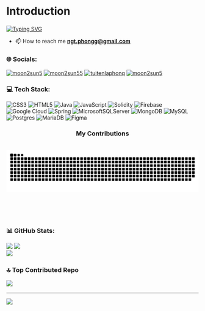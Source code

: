 [//]: # (Introduction)
# Introduction
<a href="https://git.io/typing-svg"><img align="center" src="https://readme-typing-svg.demolab.com?font=Fira+Code&pause=1000&random=false&width=435&lines=Hello%2C+I'm+Phong;A+developer+from+Vietnam" alt="Typing SVG" /></a>

- 📫 How to reach me **ngt.phongg@gmail.com**

### 🌐 Socials:
<p align="left">
<a href="https://codesandbox.com/moon2sun5" target="blank"><img align="center" src="https://raw.githubusercontent.com/rahuldkjain/github-profile-readme-generator/master/src/images/icons/Social/codesandbox.svg" alt="moon2sun5" height="30" width="40" /></a>
<a href="https://fb.com/moon2sun55" target="blank"><img align="center" src="https://raw.githubusercontent.com/rahuldkjain/github-profile-readme-generator/master/src/images/icons/Social/facebook.svg" alt="moon2sun55" height="30" width="40" /></a>
<a href="https://instagram.com/tuitenlaphonq" target="blank"><img align="center" src="https://raw.githubusercontent.com/rahuldkjain/github-profile-readme-generator/master/src/images/icons/Social/instagram.svg" alt="tuitenlaphonq" height="30" width="40" /></a>
<a href="https://www.youtube.com/c/moon2sun5" target="blank"><img align="center" src="https://raw.githubusercontent.com/rahuldkjain/github-profile-readme-generator/master/src/images/icons/Social/youtube.svg" alt="moon2sun5" height="30" width="40" /></a>
</p>

[comment]: <> (Tech stack)
### 💻 Tech Stack:
  ![CSS3](https://img.shields.io/badge/css3-%231572B6.svg?style=for-the-badge&logo=css3&logoColor=white) 
  ![HTML5](https://img.shields.io/badge/html5-%23E34F26.svg?style=for-the-badge&logo=html5&logoColor=white) 
  ![Java](https://img.shields.io/badge/java-%23ED8B00.svg?style=for-the-badge&logo=openjdk&logoColor=white) 
  ![JavaScript](https://img.shields.io/badge/javascript-%23323330.svg?style=for-the-badge&logo=javascript&logoColor=%23F7DF1E) 
  ![Solidity](https://img.shields.io/badge/Solidity-%23363636.svg?style=for-the-badge&logo=solidity&logoColor=white) 
  ![Firebase](https://img.shields.io/badge/firebase-%23039BE5.svg?style=for-the-badge&logo=firebase) 
  ![Google Cloud](https://img.shields.io/badge/GoogleCloud-%234285F4.svg?style=for-the-badge&logo=google-cloud&logoColor=white) 
  ![Spring](https://img.shields.io/badge/spring-%236DB33F.svg?style=for-the-badge&logo=spring&logoColor=white) 
  ![MicrosoftSQLServer](https://img.shields.io/badge/Microsoft%20SQL%20Server-CC2927?style=for-the-badge&logo=microsoft%20sql%20server&logoColor=white) 
  ![MongoDB](https://img.shields.io/badge/MongoDB-%234ea94b.svg?style=for-the-badge&logo=mongodb&logoColor=white) 
  ![MySQL](https://img.shields.io/badge/mysql-%2300000f.svg?style=for-the-badge&logo=mysql&logoColor=white) 
  ![Postgres](https://img.shields.io/badge/postgres-%23316192.svg?style=for-the-badge&logo=postgresql&logoColor=white) 
  ![MariaDB](https://img.shields.io/badge/MariaDB-003545?style=for-the-badge&logo=mariadb&logoColor=white) 
  ![Figma](https://img.shields.io/badge/figma-%23F24E1E.svg?style=for-the-badge&logo=figma&logoColor=white) 

[//]: # (comment list)
<!--- 
  ![C++](https://img.shields.io/badge/c++-%2300599C.svg?style=for-the-badge&logo=c%2B%2B&logoColor=white) 
  ![C](https://img.shields.io/badge/c-%2300599C.svg?style=for-the-badge&logo=c&logoColor=white) 
  ![DigitalOcean](https://img.shields.io/badge/DigitalOcean-%230167ff.svg?style=for-the-badge&logo=digitalOcean&logoColor=white) 
  ![AWS](https://img.shields.io/badge/AWS-%23FF9900.svg?style=for-the-badge&logo=amazon-aws&logoColor=white) 
  ![Render](https://img.shields.io/badge/Render-%46E3B7.svg?style=for-the-badge&logo=render&logoColor=white) 
  ![Cloudflare](https://img.shields.io/badge/Cloudflare-F38020?style=for-the-badge&logo=Cloudflare&logoColor=white) 
  ![Vercel](https://img.shields.io/badge/vercel-%23000000.svg?style=for-the-badge&logo=vercel&logoColor=white) 
  ![Ant-Design](https://img.shields.io/badge/-AntDesign-%230170FE?style=for-the-badge&logo=ant-design&logoColor=white) 
  ![Bootstrap](https://img.shields.io/badge/bootstrap-%238511FA.svg?style=for-the-badge&logo=bootstrap&logoColor=white) 
  ![React](https://img.shields.io/badge/react-%2320232a.svg?style=for-the-badge&logo=react&logoColor=%2361DAFB) 
  ![Docker](https://img.shields.io/badge/docker-%230db7ed.svg?style=for-the-badge&logo=docker&logoColor=white)
  ![JWT](https://img.shields.io/badge/JWT-black?style=for-the-badge&logo=JSON%20web%20tokens) 
  ![Canva](https://img.shields.io/badge/Canva-%2300C4CC.svg?style=for-the-badge&logo=Canva&logoColor=white) 
  ![Thymeleaf](https://img.shields.io/badge/Thymeleaf-%23005C0F.svg?style=for-the-badge&logo=Thymeleaf&logoColor=white) 
  ![TailwindCSS](https://img.shields.io/badge/tailwindcss-%2338B2AC.svg?style=for-the-badge&logo=tailwind-css&logoColor=white) 
--->

[//]: <> (Stats)
<div align="center">
  <h3> My Contributions </h3>
  <br>
  <img alt="snake eating my contributions" src="https://raw.githubusercontent.com/moon2sun5/moon2sun5/output/github-contribution-grid-snake.svg" />
  
  <br/><br/><br/>
</div>

<h3>📊 GitHub Stats: </h3>
<div align="left">
  <img src="https://github-readme-stats.vercel.app/api?username=moon2sun5&theme=city_light&hide_border=false&include_all_commits=false&count_private=false">
  <img src="https://github-readme-streak-stats.herokuapp.com/?user=moon2sun5&theme=city_light&hide_border=false">
</div>

<div align="left">
  <img src="https://github-readme-stats.vercel.app/api/top-langs/?username=moon2sun5&theme=city_light&hide_border=false&include_all_commits=false&count_private=false&layout=compact">
</div>

<h3>🔝 Top Contributed Repo </h3>
<div align="left">
  <img src="https://github-contributor-stats.vercel.app/api?username=moon2sun5&limit=5&theme=chalk&combine_all_yearly_contributions=true">
</div>

---
[![](https://visitcount.itsvg.in/api?id=moon2sun5&icon=0&color=0)](https://visitcount.itsvg.in)
